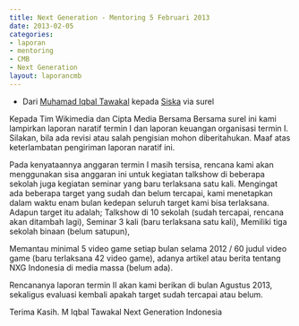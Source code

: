 ```yaml
---
title: Next Generation - Mentoring 5 Februari 2013
date: 2013-02-05
categories:
- laporan
- mentoring
- CMB
- Next Generation
layout: laporancmb
---
```


* Dari [Muhamad Iqbal Tawakal](http://wiki.ciptamedia.org/wiki/Muhamad_Iqbal_Tawakal) kepada [Siska](http://wiki.ciptamedia.org/wiki/Siska_Doviana) via surel

Kepada Tim Wikimedia dan Cipta Media Bersama
Bersama surel ini kami lampirkan laporan naratif termin I dan laporan keuangan organisasi termin I. Silakan, bila ada revisi atau 
salah pengisian mohon diberitahukan. Maaf atas keterlambatan pengiriman laporan naratif ini.

Pada kenyataannya anggaran termin I masih tersisa, rencana kami akan menggunakan sisa anggaran ini untuk kegiatan talkshow di beberapa 
sekolah juga kegiatan seminar yang baru terlaksana satu kali. Mengingat ada beberapa target yang sudah dan belum tercapai, kami 
menetapkan dalam waktu enam bulan kedepan seluruh target kami bisa terlaksana. Adapun target itu adalah; Talkshow di 10 sekolah (sudah 
tercapai, rencana akan ditambah lagi), Seminar 3 kali (baru terlaksana satu kali), Memiliki tiga sekolah binaan (belum satupun), 

Memantau minimal 5 video game setiap bulan selama 2012 / 60 judul video game (baru terlaksana 42 video game), adanya artikel atau 
berita tentang NXG Indonesia di media massa (belum ada). 

Rencananya laporan termin II akan kami berikan di bulan Agustus 2013, sekaligus evaluasi kembali apakah target sudah tercapai atau 
belum. 

Terima Kasih.
M Iqbal Tawakal
Next Generation Indonesia
